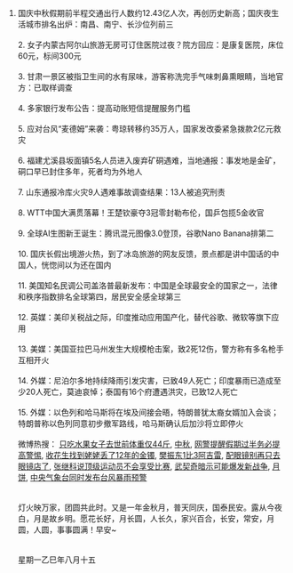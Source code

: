 1. 国庆中秋假期前半程交通出行人数约12.43亿人次，再创历史新高；国庆夜生活城市排名出炉：南昌、南宁、长沙位列前三 </br></br> 2. 女子内蒙古阿尔山旅游无房可订住医院过夜？院方回应：是康复医院，床位60元，标间300元 </br></br> 3. 甘肃一景区被指卫生间的水有尿味，游客称洗完手气味刺鼻熏眼睛，当地官方：已取样调查 </br></br> 4. 多家银行发布公告：提高动账短信提醒服务门槛 </br></br> 5. 应对台风“麦德姆”来袭：粤琼转移约35万人，国家发改委紧急拨款2亿元救灾 </br></br> 6. 福建尤溪县坂面镇5名人员进入废弃矿硐遇难，当地通报：事发地是金矿，硐口早已封住多年，死者均为外地人 </br></br> 7. 山东通报冷库火灾9人遇难事故调查结果：13人被追究刑责 </br></br> 8. WTT中国大满贯落幕！王楚钦豪夺3冠零封勒布伦，国乒包揽5金收官 </br></br> 9. 全球AI生图新王诞生：腾讯混元图像3.0登顶，谷歌Nano Banana排第二 </br></br> 10. 国庆长假出境游火热，到了冰岛旅游的网友反馈，景点都是讲中国话的中国人，恍惚间以为还在国内 </br></br> 11. 美国知名民调公司盖洛普最新发布：中国是全球最安全的国家之一，法律和秩序指数排名全球第四，居民安全感全球第三 </br></br> 12. 英媒：美印关税战之际，印度推动应用国产化，替代谷歌、微软等旗下应用 </br></br> 13. 美媒：美国亚拉巴马州发生大规模枪击案，致2死12伤，警方称有多名枪手互相开火 </br></br> 14. 外媒：尼泊尔多地持续降雨引发灾害，已致49人死亡；印度暴雨已造成至少20人死亡，莫迪哀悼；泰国有16个府遭遇洪灾，已致12人死亡 </br></br> 15. 外媒：以色列和哈马斯将在埃及间接会晤，特朗普犹太裔女婿加入会谈；特朗普称以色列同意初步撤军路线，哈马斯确认后加沙将立即停火 </br></br> 微博热搜：  [只吃水果女子去世前体重仅44斤](https://s.weibo.com/weibo?q=%E5%8F%AA%E5%90%83%E6%B0%B4%E6%9E%9C%E5%A5%B3%E5%AD%90%E5%8E%BB%E4%B8%96%E5%89%8D%E4%BD%93%E9%87%8D%E4%BB%8544%E6%96%A4),  [中秋](https://s.weibo.com/weibo?q=%E4%B8%AD%E7%A7%8B),  [网警提醒假期过半务必提高警惕](https://s.weibo.com/weibo?q=%E7%BD%91%E8%AD%A6%E6%8F%90%E9%86%92%E5%81%87%E6%9C%9F%E8%BF%87%E5%8D%8A%E5%8A%A1%E5%BF%85%E6%8F%90%E9%AB%98%E8%AD%A6%E6%83%95),  [收花生找到姥姥丢了12年的金镯](https://s.weibo.com/weibo?q=%E6%94%B6%E8%8A%B1%E7%94%9F%E6%89%BE%E5%88%B0%E5%A7%A5%E5%A7%A5%E4%B8%A2%E4%BA%8612%E5%B9%B4%E7%9A%84%E9%87%91%E9%95%AF),  [樊振东1比3阿吉雷](https://s.weibo.com/weibo?q=%E6%A8%8A%E6%8C%AF%E4%B8%9C1%E6%AF%943%E9%98%BF%E5%90%89%E9%9B%B7),  [配眼镜别再只去眼镜店了](https://s.weibo.com/weibo?q=%E9%85%8D%E7%9C%BC%E9%95%9C%E5%88%AB%E5%86%8D%E5%8F%AA%E5%8E%BB%E7%9C%BC%E9%95%9C%E5%BA%97%E4%BA%86),  [张继科说顶级运动员不会享受比赛](https://s.weibo.com/weibo?q=%E5%BC%A0%E7%BB%A7%E7%A7%91%E8%AF%B4%E9%A1%B6%E7%BA%A7%E8%BF%90%E5%8A%A8%E5%91%98%E4%B8%8D%E4%BC%9A%E4%BA%AB%E5%8F%97%E6%AF%94%E8%B5%9B),  [武契奇暗示可能爆发新战争](https://s.weibo.com/weibo?q=%E6%AD%A6%E5%A5%91%E5%A5%87%E6%9A%97%E7%A4%BA%E5%8F%AF%E8%83%BD%E7%88%86%E5%8F%91%E6%96%B0%E6%88%98%E4%BA%89),  [月饼](https://s.weibo.com/weibo?q=%E6%9C%88%E9%A5%BC),  [中央气象台同时发布台风暴雨预警](https://s.weibo.com/weibo?q=%E4%B8%AD%E5%A4%AE%E6%B0%94%E8%B1%A1%E5%8F%B0%E5%90%8C%E6%97%B6%E5%8F%91%E5%B8%83%E5%8F%B0%E9%A3%8E%E6%9A%B4%E9%9B%A8%E9%A2%84%E8%AD%A6)
</br></br></br>灯火映万家，团圆共此时。又是一年金秋月，普天同庆，国泰民安。露从今夜白，月是故乡明。愿花长好，月长圆，人长久，家兴百合，长安，常安，月圆，人圆，事事圆满！早安~</br></br></br>星期一乙巳年八月十五